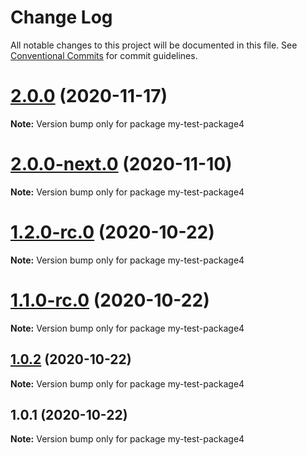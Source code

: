 # Change Log

All notable changes to this project will be documented in this file.
See [Conventional Commits](https://conventionalcommits.org) for commit guidelines.

# [2.0.0](https://github.com/vladar/lerna-repo/compare/my-test-package4@2.0.0-next.0...my-test-package4@2.0.0) (2020-11-17)

**Note:** Version bump only for package my-test-package4






# [2.0.0-next.0](https://github.com/vladar/lerna-repo/compare/my-test-package4@1.2.0-rc.0...my-test-package4@2.0.0-next.0) (2020-11-10)

**Note:** Version bump only for package my-test-package4






# [1.2.0-rc.0](https://github.com/vladar/lerna-repo/compare/my-test-package4@1.0.2...my-test-package4@1.2.0-rc.0) (2020-10-22)

**Note:** Version bump only for package my-test-package4





# [1.1.0-rc.0](https://github.com/vladar/lerna-repo/compare/my-test-package4@1.0.2...my-test-package4@1.1.0-rc.0) (2020-10-22)

**Note:** Version bump only for package my-test-package4






## [1.0.2](https://github.com/vladar/lerna-repo/compare/my-test-package4@1.0.1...my-test-package4@1.0.2) (2020-10-22)

**Note:** Version bump only for package my-test-package4





## 1.0.1 (2020-10-22)

**Note:** Version bump only for package my-test-package4
